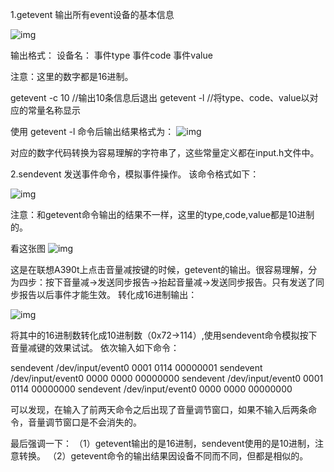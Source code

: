1.getevent
输出所有event设备的基本信息

![img](https://img2018.cnblogs.com/blog/1309603/201906/1309603-20190616003735366-467182845.png)

 


输出格式：
设备名： 事件type 事件code 事件value

注意：这里的数字都是16进制。

getevent -c 10 //输出10条信息后退出
getevent -l //将type、code、value以对应的常量名称显示

使用 getevent -l 命令后输出结果格式为： ![img](https://img2018.cnblogs.com/blog/1309603/201906/1309603-20190616003704705-867509113.png)

 



对应的数字代码转换为容易理解的字符串了，这些常量定义都在input.h文件中。

2.sendevent
发送事件命令，模拟事件操作。
该命令格式如下：

![img](https://img2018.cnblogs.com/blog/1309603/201906/1309603-20190616003651663-1569833255.png)

 

注意：和getevent命令输出的结果不一样，这里的type,code,value都是10进制的。

看这张图
![img](https://img2018.cnblogs.com/blog/1309603/201906/1309603-20190616003633375-867731018.png)

这是在联想A390t上点击音量减按键的时候，getevent的输出。很容易理解，分为四步：按下音量减->发送同步报告->抬起音量减->发送同步报告。只有发送了同步报告以后事件才能生效。
转化成16进制输出：

![img](https://img2018.cnblogs.com/blog/1309603/201906/1309603-20190616003621343-721143466.png)

将其中的16进制数转化成10进制数（0x72->114）,使用sendevent命令模拟按下音量减键的效果试试。
依次输入如下命令：

sendevent /dev/input/event0 0001 0114 00000001
sendevent /dev/input/event0 0000 0000 00000000
sendevent /dev/input/event0 0001 0114 00000000
sendevent /dev/input/event0 0000 0000 00000000

可以发现，在输入了前两天命令之后出现了音量调节窗口，如果不输入后两条命令，音量调节窗口是不会消失的。

最后强调一下：
（1）getevent输出的是16进制，sendevent使用的是10进制，注意转换。
（2）getevent命令的输出结果因设备不同而不同，但都是相似的。

 